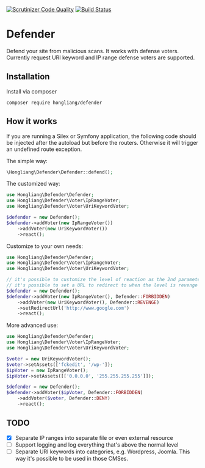 [![Scrutinizer Code Quality](https://scrutinizer-ci.com/g/h-wang/defender/badges/quality-score.png?b=master)](https://scrutinizer-ci.com/g/h-wang/defender/?branch=master)
[![Build Status](https://scrutinizer-ci.com/g/h-wang/defender/badges/build.png?b=master)](https://scrutinizer-ci.com/g/h-wang/defender/build-status/master)

# Defender
Defend your site from malicious scans.
It works with defense voters. Currently request URI keyword and IP range defense voters are supported.

## Installation
Install via composer
```
composer require hongliang/defender
```
## How it works

If you are running a Silex or Symfony application, the following code should be injected after the autoload but before the routers. Otherwise it will trigger an undefined route exception.

The simple way:
```php
\Hongliang\Defender\Defender::defend();
```
The customized way:
```php
use Hongliang\Defender\Defender;
use Hongliang\Defender\Voter\IpRangeVoter;
use Hongliang\Defender\Voter\UriKeywordVoter;

$defender = new Defender();
$defender->addVoter(new IpRangeVoter())
    ->addVoter(new UriKeywordVoter())
    ->react();
```
Customize to your own needs:
```php
use Hongliang\Defender\Defender;
use Hongliang\Defender\Voter\IpRangeVoter;
use Hongliang\Defender\Voter\UriKeywordVoter;

// it's possible to customize the level of reaction as the 2nd parameter of addVoter()
// it's possible to set a URL to redirect to when the level is revenge or higher. By default it's localhost
$defender = new Defender();
$defender->addVoter(new IpRangeVoter(), Defender::FORBIDDEN)
    ->addVoter(new UriKeywordVoter(), Defender::REVENGE)
    ->setRedirectUrl('http://www.google.com')
    ->react();
```
More advanced use:
```php
use Hongliang\Defender\Defender;
use Hongliang\Defender\Voter\IpRangeVoter;
use Hongliang\Defender\Voter\UriKeywordVoter;

$voter = new UriKeywordVoter();
$voter->setAssets(['fckedit', '/wp-']);
$ipVoter = new IpRangeVoter();
$ipVoter->setAssets([['0.0.0.0', '255.255.255.255']]);

$defender = new Defender();
$defender->addVoter($ipVoter, Defender::FORBIDDEN)
    ->addVoter($voter, Defender::DENY)
    ->react();
```


## TODO
 - [x] Separate IP ranges into separate file or even external resource
 - [ ] Support logging and log everything that's above the normal level
 - [ ] Separate URI keywords into categories, e.g. Wordpress, Joomla. This way it's possible to be used in those CMSes.
